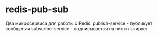 # redis-pub-sub

Два микросервиса для работы с Redis.
publish-service - публикует сообщения
subscribe-service - подписывается на них и логирует

